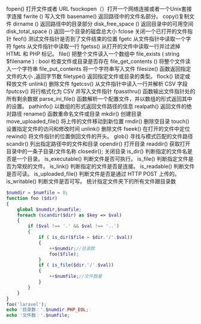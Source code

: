 fopen() 打开文件或者 URL
fsockopen（）打开一个网络连接或者一个Unix套接字连接
fwrite () 写入文件
basename() 返回路径中的文件名部分。
copy()复制文件
dirname () 返回路径中的目录部分
disk_free_space () 返回目录中的可用空间
disk_total_space () 返回一个目录的磁盘总大小
fclose 关闭一个已打开的文件指针
feof() 测试文件指针是否到了文件结束的位置
fgetc 从文件指针中读取一个字符
fgets 从文件指针中读取一行
fgetss() 从打开的文件中读取一行并过滤掉 HTML 和 PHP 标记。
file() 把整个文件读入一个数组中
file_exists ( string $filename ) : bool 检查文件或目录是否存在
file_get_contents () 将整个文件读入一个字符串
file_put_contents 将一个字符串写入文件
filesize() 函数返回指定文件的大小 ,返回字节数
filetype() 返回指定文件或目录的类型。
flock() 锁定或释放文件
unlink() 删除文件
fgetcsv() 从文件指针中读入一行并解析 CSV 字段
fputcsv() 将行格式化为 CSV 并写入文件指针
fpassthru() 函数输出文件指针处的所有剩余数据
parse_ini_file() 函数解析一个配置文件，并以数组的形式返回其中的设置。
pathinfo() 以数组的形式返回文件路径的信息
realpath() 返回文件的绝对路径
rename() 函数重命名文件或目录
mkdir() 创建目录
move_uploaded_file() 将上传的文件移动到新位置
rmdir() 删除空目录
touch() 设置指定文件的访问和修改时间
unlink() 删除文件
fseek() 在打开的文件中定位
rewind() 将文件指针的位置倒回文件的开头。
glob() 寻找与模式匹配的文件路径
scandir() 列出指定路径中的文件和目录
opendir() 打开目录
readdir() 获取打开目录中的一条子目录/文件名称
closedir(); 关闭目录
is_dir() 判断指定的文件名是否是一个目录。
is_executable() 判断文件是否可执行。
is_file() 判断指定文件是否为常规的文件。
is_link() 判断指定的文件是否是连接。
is_readable() 判断文件是否可读。
is_uploaded_file() 判断文件是否是通过 HTTP POST 上传的。
is_writable() 判断文件是否可写。
统计指定文件夹下的所有文件跟目录数

```php
$numdir = $numfile = 0;
function foo ($dir)
{
    global $numdir,$numfile;
    foreach (scandir($dir) as $key => $val)
    {
        if ($val !== '.' && $val !== '..')
        {
            if ( is_dir($file = $dir.'/'.$val))
            {
                ++$numdir;//目录数
                foo($file);
            }
            if ( is_file($dir.'/'.$val))
            {
                ++$numfile;//文件数量
            }
        }
    }
}
foo('laravel');
echo '目录数：'.$numdir.PHP_EOL;
echo '文件数：'.$numfile;
```

